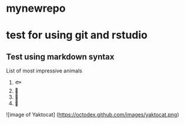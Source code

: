 # mynewrepo
# test for using git and rstudio
## Test using **markdown** syntax

List of most impressive animals

1. :fish: 
2. :blowfish:
3. :shark:
4. :pig:

![image of Yaktocat]
(https://octodex.github.com/images/yaktocat.png)
